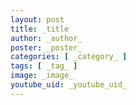 ```yaml
---
layout: post
title: _title
author: _author_
poster: _poster_
categories: [ _category_ ]
tags: [ _tag_ ]
image: _image_
youtube_uid: _youtube_uid_
---
```


